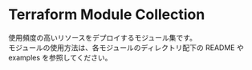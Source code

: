 # Terraform Module Collection

使用頻度の高いリソースをデプロイするモジュール集です。  
モジュールの使用方法は、各モジュールのディレクトリ配下の README や examples を参照してください。
